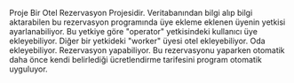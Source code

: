 Proje Bir Otel Rezervasyon Projesidir.
Veritabanından bilgi alıp bilgi aktarabilen bu rezervasyon programında üye ekleme eklenen üyenin yetkisi ayarlanabiliyor.
Bu yetkiye göre "operator" yetkisindeki kullanıcı üye ekleyebiliyor.
Diğer bir yetkideki "worker" üyesi otel ekleyebiliyor. Oda ekleyebiliyor. Rezervasyon yapabiliyor. Bu rezervasyonu yaparken otomatik daha önce kendi belirlediği ücretlendirme tarifesini program otomatik uyguluyor. 
